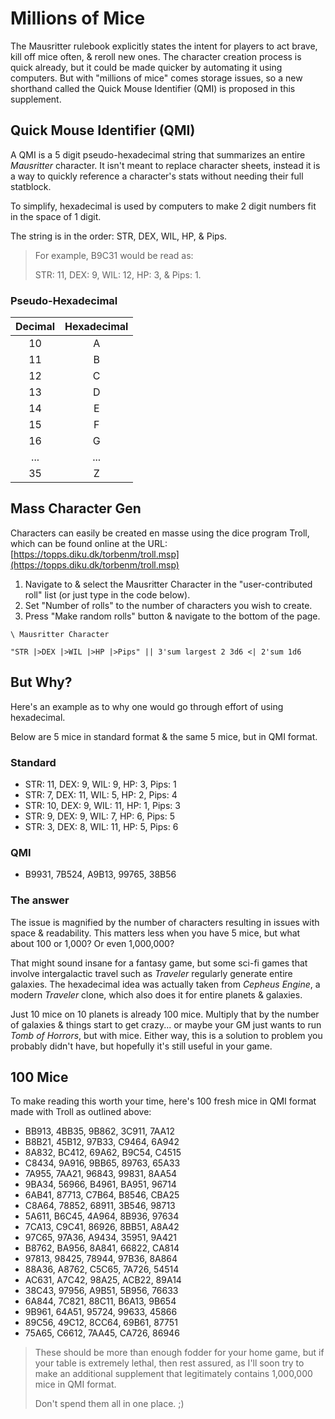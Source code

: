 # Millions of Mice
The Mausritter rulebook explicitly states the intent for players to act brave, kill off mice often, & reroll new ones.
The character creation process is quick already, but it could be made quicker by automating it using computers.
But with "millions of mice" comes storage issues, so a new shorthand called the Quick Mouse Identifier (QMI) is proposed in this supplement.

## Quick Mouse Identifier (QMI)
A QMI is a 5 digit pseudo-hexadecimal string that summarizes an entire *Mausritter* character.
It isn't meant to replace character sheets, instead it is a way to quickly reference a character's stats without needing their full statblock.

To simplify, hexadecimal is used by computers to make 2 digit numbers fit in the space of 1 digit.

The string is in the order: STR, DEX, WIL, HP, & Pips. 

> For example, B9C31 would be read as:
> 
> STR: 11, DEX: 9, WIL: 12, HP: 3, & Pips: 1.


### Pseudo-Hexadecimal
Decimal | Hexadecimal
:---: | :---:
10 | A
11 | B
12 | C
13 | D
14 | E
15 | F
16 | G
... | ...
35 | Z


## Mass Character Gen
Characters can easily be created en masse using the dice program Troll, which can be found online at the URL: [https://topps.diku.dk/torbenm/troll.msp](https://topps.diku.dk/torbenm/troll.msp)

1. Navigate to & select the Mausritter Character in the "user-contributed roll" list (or just type in the code below).
2. Set "Number of rolls" to the number of characters you wish to create.
3. Press "Make random rolls" button & navigate to the bottom of the page.

``` 
\ Mausritter Character

"STR |>DEX |>WIL |>HP |>Pips" || 3'sum largest 2 3d6 <| 2'sum 1d6
``` 


## But Why?
Here's an example as to why one would go through effort of using hexadecimal. 

Below are 5 mice in standard format & the same 5 mice, but in QMI format.


### Standard
- STR: 11, DEX: 9, WIL: 9, HP: 3, Pips: 1
- STR: 7, DEX: 11, WIL: 5, HP: 2, Pips: 4
- STR: 10, DEX: 9, WIL: 11, HP: 1, Pips: 3
- STR: 9, DEX: 9, WIL: 7, HP: 6, Pips: 5
- STR: 3, DEX: 8, WIL: 11, HP: 5, Pips: 6

### QMI
- B9931, 7B524, A9B13, 99765, 38B56

### The answer
The issue is magnified by the number of characters resulting in issues with space & readability.
This matters less when you have 5 mice, but what about 100 or 1,000?
Or even 1,000,000?

That might sound insane for a fantasy game, but some sci-fi games that involve intergalactic travel such as *Traveler* regularly generate entire galaxies.
The hexadecimal idea was actually taken from *Cepheus Engine*, a modern *Traveler* clone, which also does it for entire planets & galaxies.

Just 10 mice on 10 planets is already 100 mice.
Multiply that by the number of galaxies & things start to get crazy... or maybe your GM just wants to run *Tomb of Horrors*, but with mice.
Either way, this is a solution to problem you probably didn't have, but hopefully it's still useful in your game.

## 100 Mice
To make reading this worth your time, here's 100 fresh mice in QMI format made with Troll as outlined above:

- BB913, 4BB35, 9B862, 3C911, 7AA12
- B8B21, 45B12, 97B33, C9464, 6A942
- 8A832, BC412, 69A62, B9C54, C4515
- C8434, 9A916, 9BB65, 89763, 65A33
- 7A955, 7AA21, 96843, 99831, 8AA54
- 9BA34, 56966, B4961, BA951, 96714
- 6AB41, 87713, C7B64, B8546, CBA25
- C8A64, 78852, 68911, 3B546, 98713
- 5A611, B6C45, 4A964, 8B936, 97634
- 7CA13, C9C41, 86926, 8BB51, A8A42
- 97C65, 97A36, A9434, 35951, 9A421
- B8762, BA956, 8A841, 66822, CA814
- 97813, 98425, 78944, 97B36, 8A864
- 88A36, A8762, C5C65, 7A726, 54514
- AC631, A7C42, 98A25, ACB22, 89A14
- 38C43, 97956, A9B51, 5B956, 76633
- 6A844, 7C821, 88C11, B6A13, 9B654
- 9B961, 64A51, 95724, 99633, 45866
- 89C56, 49C12, 8CC64, 69B61, 87751
- 75A65, C6612, 7AA45, CA726, 86946

> These should be more than enough fodder for your home game, but if your table is extremely lethal, then rest assured, as I'll soon try to make an additional supplement that legitimately contains 1,000,000 mice in QMI format.
> 
> Don't spend them all in one place. ;)
